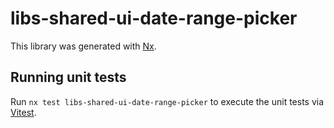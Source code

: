# libs-shared-ui-date-range-picker

This library was generated with [Nx](https://nx.dev).

## Running unit tests

Run `nx test libs-shared-ui-date-range-picker` to execute the unit tests via [Vitest](https://vitest.dev/).
